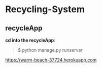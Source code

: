 # Recycling-System
## recycleApp
**cd into the recycleApp**:
> $ python manage.py runserver

https://warm-beach-37724.herokuapp.com
